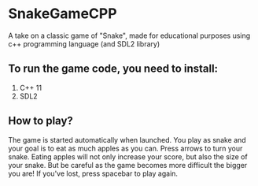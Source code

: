 # SnakeGameCPP
A take on a classic game of "Snake", made for educational purposes using c++ programming language (and SDL2 library)

## To run the game code, you need to install:
1. C++ 11
2. SDL2

## How to play?
The game is started automatically when launched. You play as snake and your goal is to eat as much apples as you can.
Press arrows to turn your snake. Eating apples will not only increase your score, but also the size of your snake. But be careful as the game becomes more difficult the bigger you are!
If you've lost, press spacebar to play again.
